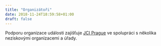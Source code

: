 ```yaml
---
title: "Organizátoři"
date: 2018-11-24T18:59:58+01:00
draft: false
---
```


Podporu organizace události zajišťuje [JCI Prague](http://www.jciprague.cz/) ve spolupráci s několika neziskovými organizacemi a úřady.

